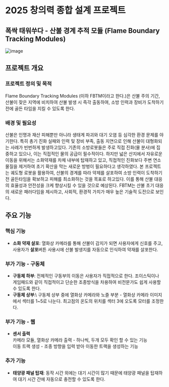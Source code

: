 # 2025 창의력 종합 설계 프로젝트

폭싹 태워쑤다 - 산불 경계 추적 모듈 (Flame Boundary Tracking Modules)
---

![image](https://github.com/user-attachments/assets/c9e9a01c-768a-40a6-a8b7-28c7fd47e8fd)

## 프로젝트 개요

### 프로젝트 정의 및 목적
Flame Boundary Tracking Modules (이하 FBTM이라고 한다.)은 산불 주의 기간, 산불이 잦은 지역에 비치하여 산불 발생 시 즉각 출동하여, 소방 인력과 장비가 도착하기 전에 골든 타임을 지킬 수 있도록 한다.

### 배경 및 필요성
산불은 인명과 재산 피해뿐만 아니라 생태계 파괴와 대기 오염 등 심각한 환경 문제를 야기한다. 특히 총기 진화 실패와 인력 및 장비 부족, 출동 지연으로 인해 산불이 대형화되는 사례가 빈번하게 발생하고있다.
기존의 소방로봇들은 주로 직접 진화(물 분사)에 집중하고 있으나, 이는 직접적인 물의 공급이 필수적이다. 하지만 넓은 산지에서 자유로운 이동을 위해서는 소화약재를 차체 내부에 탑재하고 있고, 직접적인 진화보다 주변 연소 물질을 제거하여 초기 확산을 막는 새로운 방벙이 필요하다고 생각하였다.
본 프로젝트는 궤도형 로봇을 활용하여, 산불의 경계를 따라 약제를 살포하여 소방 인력이 도착하기 전 골든타임을 확보하고 피해를 최소화하는 것을 목표로 하고있다. 이를 통해 산불 대응의 효율성과 안전성을 크케 향상시킬 수 있을 것으로 예상된다.
FBTM는 산불 초기 대응의 새로운 패러다임을 제시하고, 사회적, 환경적 가치가 매우 높은 기술적 도전으로 보인다.

## 주요 기능

### 핵심 기능
  * **소화 약재 살포**: 열화상 카메라를 통해 산불이 감지가 되면 사용자에게 신호를 주고, 사용자가 **살포**버튼 사용시에 산불 발생지를 자동으로 인식하여 약재를 살포한다.

### 부가 기능 - 구동체
  * **구동체 하부**: 전체적인 구동부의 이동은 사용자가 직접적으로 한다. 조이스틱이나 게임패드와 같이 직접적이고 단순한 조종방식을 차용하여 비전문가도 쉽게 사용할 수 있도록 한다.
  * **구동체 상부**:\ 구동체 상부 중에 열화상 카메라와 노즐 부분 - 열화상 카메라 이미지에서 섹터를 1~5로 나눈다. 최고점의 온도의 위치를 섹터 3에 오도록 모터를 조정한다.

### 부가 기능 - 웹
  * **센서 출력**\
     카메라 모듈, 열화상 카메라 출력 - 하나씩, 두개 모두 확인 할 수 있는 기능\
     이동 트랙 생성 - 조종 방향을 입력 받아 이동한 트랙을 생성하는 기능

### 추가 기능
  * **태양광 패널 탑재**: 동작 시간 외에는 대기 시간이 많기 때문에 태양광 패널을 탑재하여 대기 시간 간에 자동으로 충전할 수 있도록 한다.




